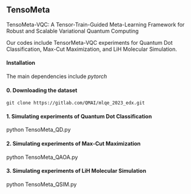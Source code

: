## TensoMeta
TensoMeta-VQC: A Tensor-Train-Guided Meta-Learning Framework for Robust and Scalable Variational Quantum Computing

Our codes include TensorMeta-VQC experiments for Quantum Dot Classification, Max-Cut Maximization, and LiH Molecular Simulation. 

#### Installation

The main dependencies include *pytorch*

#### 0. Downloading the dataset 
```
git clone https://gitlab.com/QMAI/mlqe_2023_edx.git
```

#### 1. Simulating experiments of Quantum Dot Classification 
python TensoMeta_QD.py 

#### 2. Simulating experiments of Max-Cut Maximization
python TensoMeta_QAOA.py

#### 3. Simulating experiments of LiH Molecular Simulation
python TensoMeta_QSIM.py
